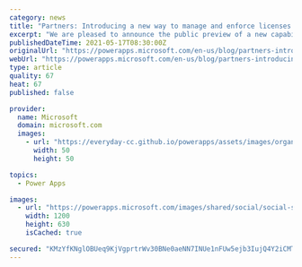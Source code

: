 ```yaml
---
category: news
title: "Partners: Introducing a new way to manage and enforce licenses for your products"
excerpt: "We are pleased to announce the public preview of a new capability called third-party app license management that enables our partners to manage and enforce licenses for their products using the same systems and technologies Microsoft uses for its own licensed products."
publishedDateTime: 2021-05-17T08:30:00Z
originalUrl: "https://powerapps.microsoft.com/en-us/blog/partners-introducing-a-new-way-to-manage-and-enforce-licenses-for-your-products/"
webUrl: "https://powerapps.microsoft.com/en-us/blog/partners-introducing-a-new-way-to-manage-and-enforce-licenses-for-your-products/"
type: article
quality: 67
heat: 67
published: false

provider:
  name: Microsoft
  domain: microsoft.com
  images:
    - url: "https://everyday-cc.github.io/powerapps/assets/images/organizations/microsoft.com-50x50.jpg"
      width: 50
      height: 50

topics:
  - Power Apps

images:
  - url: "https://powerapps.microsoft.com/images/shared/social/social-share-post-ignite.png"
    width: 1200
    height: 630
    isCached: true

secured: "KMzYfKNglOBUeq9KjVgprtrWv30BNe0aeNN7INUe1nFUw5ejb3IujQ4Y2iCMTWnjN2JN7twjsjJibeeTeHP74y7AKmOD8NwOSBw95zdsn3p/qQ6HIjnwQvUi8AJco1QDUD6mvrrs6qOTcPn6wNbTkzmrkQEf6rEbCmn1dCBUka7ty4cteKxuarHMWxluehWKSOzet6X7uPGR5eiL9GK1BqeP+72A0wlt/aDy0fxv/Ze0yv3z0/vIj4EDYDKgysXe8w13vwXOR1qdxNIb3TwZgEpguS7IajWSJbLu0O4NDpC4HWec8+9HFZo/hRNfynZ7Cmq6D6nSQ2kPQfI8Omj+LXc3lgtLwCo/d8aSOsw9JPU=;dBvNqwp2KcInkL73XzCWAw=="
---
```


